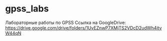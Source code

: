 # gpss_labs
Лабораторные работы по GPSS
Ссылка на GoogleDrive:
https://drive.google.com/drive/folders/1UvEZnwP7XMjTS2VDcD2udWh4itvW44qN

